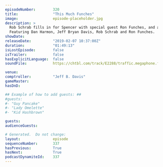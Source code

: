 ```yaml
---
episodeNumber:        320
title:                "This Much Funches"
image:                episode-placeholder.jpg
description: >
  Rob Schrab fills in for Spencer with special guest Ron Funches, and a one man show about plumbing.
  Featuring Dan Harmon, Jeff Bryan Davis, Rob Schrab and Ron Funches.
showDate:             
releaseDate:          "2019-02-07 10:37:00Z"
duration:             "01:49:13"
isLostEpisode:        false
isTrailer:            false
hasExplicitLanguage:  false
soundFile:            https://chtbl.com/track/E2288/traffic.megaphone.fm/STA8908499812.mp3?updated=1596562717

venue:                
comptroller:          "Jeff B. Davis"
gameMaster:           
hasDnD:               

## Example of how to add guests: ##
#guests:
#- "Guy Pancake"
#- "Lady Omelette"
#- "Kid Hashbrown"

guests:
audienceGuests:

# Generated.  Do not change:
layout:               episode
sequenceNumber:       337
hasPrevious:          True
hasNext:              True
podcastDynamiteId:    337
---
```


<!-- The episode description will be rendered here -->
<!-- Add your content below here -->

